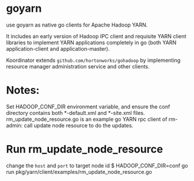 # goyarn
use goyarn as native go clients for Apache Hadoop YARN.

It includes an early version of Hadoop IPC client and requisite YARN client libraries to implement YARN applications completely in go (both YARN application-client and application-master).

Koordinator extends `github.com/hortonworks/gohadoop` by implementing resource manager administration service and other clients.

# Notes:
Set HADOOP_CONF_DIR environment variable, and ensure the conf directory contains both *-default.xml and *-site.xml files.
rm_update_node_resource.go is an example go YARN rpc client of rm-admin: call update node resource to do the updates.

# Run rm_update_node_resource
change the `host` and `port` to target node id
$ HADOOP_CONF_DIR=conf go run pkg/yarn/client/examples/rm_update_node_resource.go
